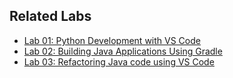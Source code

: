 ## Related Labs
- [Lab 01: Python Development with VS Code](docs/1.python_test.md)
- [Lab 02: Building Java Applications Using Gradle](docs/2.gradle_lab.md)
- [Lab 03: Refactoring Java code using VS Code](docs/3.refactoring_lab.md)
